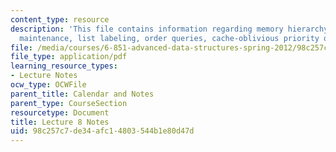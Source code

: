 ```yaml
---
content_type: resource
description: 'This file contains information regarding memory hierarchy: ordered-file
  maintenance, list labeling, order queries, cache-oblivious priority queues.'
file: /media/courses/6-851-advanced-data-structures-spring-2012/98c257c7de34afc14803544b1e80d47d_MIT6_851S12_Lec8.pdf
file_type: application/pdf
learning_resource_types:
- Lecture Notes
ocw_type: OCWFile
parent_title: Calendar and Notes
parent_type: CourseSection
resourcetype: Document
title: Lecture 8 Notes
uid: 98c257c7-de34-afc1-4803-544b1e80d47d
---
```

